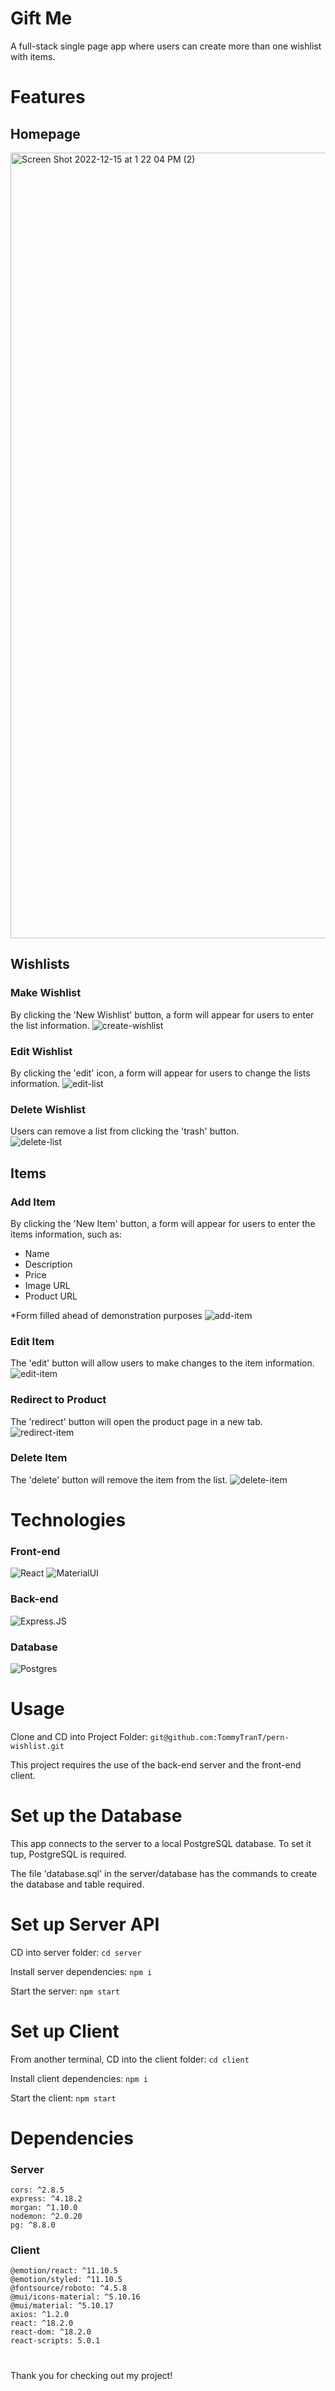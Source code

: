# Gift Me

A full-stack single page app where users can create more than one wishlist with items.

# Features

## Homepage

<img width="1257" alt="Screen Shot 2022-12-15 at 1 22 04 PM (2)" src="https://user-images.githubusercontent.com/5660854/207938899-4ea7b578-3484-42c3-8c90-a2cd6aac4b6b.png">

## Wishlists

### Make Wishlist

By clicking the 'New Wishlist' button, a form will appear for users to enter the list information.
![create-wishlist](https://user-images.githubusercontent.com/5660854/207939108-29493bdb-ff6c-4d4c-94ae-5069f1e1ed9b.gif)

### Edit Wishlist

By clicking the 'edit' icon, a form will appear for users to change the lists information.
![edit-list](https://user-images.githubusercontent.com/5660854/206913595-d13105c8-9456-40a8-86b7-7174e28a9035.gif)

### Delete Wishlist

Users can remove a list from clicking the 'trash' button.
<br />
![delete-list](https://user-images.githubusercontent.com/5660854/206913695-f646e85b-f60a-4bb1-8f32-c82865a43b65.gif)

## Items

### Add Item

By clicking the 'New Item' button, a form will appear for users to enter the items information, such as:

- Name
- Description
- Price
- Image URL
- Product URL

\*Form filled ahead of demonstration purposes
![add-item](https://user-images.githubusercontent.com/5660854/206914414-b0fbb3c4-55e1-4095-ba55-1107c385a654.gif)

### Edit Item

The 'edit' button will allow users to make changes to the item information.
![edit-item](https://user-images.githubusercontent.com/5660854/206914590-b4931fd0-ea97-4274-b5d3-875044c1c2f2.gif)

### Redirect to Product

The 'redirect' button will open the product page in a new tab.
![redirect-item](https://user-images.githubusercontent.com/5660854/206914788-038d00bf-288a-4dcd-b474-185417d49cb4.gif)

### Delete Item

The 'delete' button will remove the item from the list.
![delete-item](https://user-images.githubusercontent.com/5660854/206914866-383f830e-61b3-4fba-8b83-502e7b8fa7d2.gif)

# Technologies

### Front-end

![React](https://img.shields.io/badge/React-20232A?style=for-the-badge&logo=react&logoColor=61DAFB)
![MaterialUI](https://img.shields.io/badge/Material--UI-0081CB?style=for-the-badge&logo=material-ui&logoColor=white)

### Back-end

![Express.JS](https://img.shields.io/badge/Express.js-404D59?style=for-the-badge)

### Database

![Postgres](https://img.shields.io/badge/PostgreSQL-316192?style=for-the-badge&logo=postgresql&logoColor=white)

# Usage

Clone and CD into Project Folder:
`git@github.com:TommyTranT/pern-wishlist.git`

This project requires the use of the back-end server and the front-end client.

# Set up the Database

This app connects to the server to a local PostgreSQL database. To set it tup, PostgreSQL is required.

The file 'database.sql' in the server/database has the commands to create the database and table required.

# Set up Server API

CD into server folder:
`cd server`

Install server dependencies:
`npm i`

Start the server:
`npm start`

# Set up Client

From another terminal, CD into the client folder:
`cd client`

Install client dependencies:
`npm i`

Start the client:
`npm start`

# Dependencies

### Server

    cors: ^2.8.5
    express: ^4.18.2
    morgan: ^1.10.0
    nodemon: ^2.0.20
    pg: ^8.8.0

### Client

    @emotion/react: ^11.10.5
    @emotion/styled: ^11.10.5
    @fontsource/roboto: ^4.5.8
    @mui/icons-material: ^5.10.16
    @mui/material: ^5.10.17
    axios: ^1.2.0
    react: ^18.2.0
    react-dom: ^18.2.0
    react-scripts: 5.0.1

#

Thank you for checking out my project!
